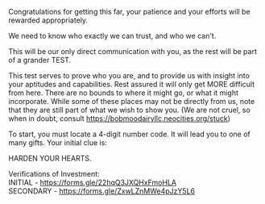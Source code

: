 Congratulations for getting this far, your patience and your efforts will be rewarded appropriately.

We need to know who exactly we can trust, and who we can't. 

This will be our only direct communication with you, as the rest will be part of a grander TEST. 

This test serves to prove who you are, and to provide us with insight into your aptitudes and capabilities. Rest assured it will only get MORE difficult from here. There are no bounds to where it might go, or what it might incorporate. While some of these places may not be directly from us, note that they are still part of what we wish to show you. (We are not cruel, so when in doubt, consult https://bobmoodairyllc.neocities.org/stuck)

To start, you must locate a 4-digit number code. It will lead you to one of many gifts. Your initial clue is:

HARDEN YOUR HEARTS.

Verifications of Investment:<br>
INITIAL - https://forms.gle/22hqQ3JXQHxFmoHLA<br>
SECONDARY - https://forms.gle/ZxwLZnMWe4pJzY5L6
